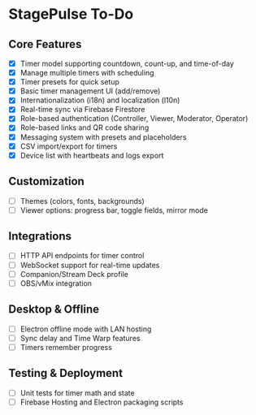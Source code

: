 # StagePulse To-Do

## Core Features
- [x] Timer model supporting countdown, count-up, and time-of-day
- [x] Manage multiple timers with scheduling
- [x] Timer presets for quick setup
- [x] Basic timer management UI (add/remove)
- [x] Internationalization (i18n) and localization (l10n)
- [x] Real-time sync via Firebase Firestore
- [x] Role-based authentication (Controller, Viewer, Moderator, Operator)
- [x] Role-based links and QR code sharing
- [x] Messaging system with presets and placeholders
- [x] CSV import/export for timers
- [x] Device list with heartbeats and logs export

## Customization
- [ ] Themes (colors, fonts, backgrounds)
- [ ] Viewer options: progress bar, toggle fields, mirror mode

## Integrations
- [ ] HTTP API endpoints for timer control
- [ ] WebSocket support for real-time updates
- [ ] Companion/Stream Deck profile
- [ ] OBS/vMix integration

## Desktop & Offline
- [ ] Electron offline mode with LAN hosting
- [ ] Sync delay and Time Warp features
- [ ] Timers remember progress

## Testing & Deployment
- [ ] Unit tests for timer math and state
- [ ] Firebase Hosting and Electron packaging scripts
